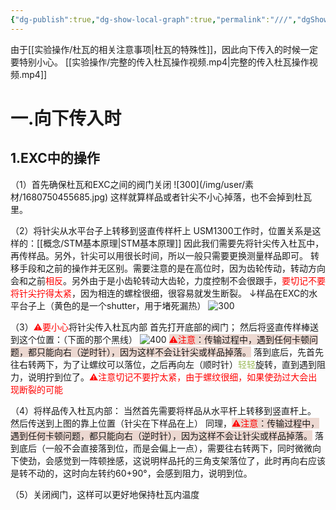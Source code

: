 ```yaml
---
{"dg-publish":true,"dg-show-local-graph":true,"permalink":"///","dgShowLocalGraph":true,"dgPassFrontmatter":true}
---
```


由于[[实验操作/杜瓦的相关注意事项\|杜瓦的特殊性]]，因此向下传入的时候一定要特别小心。
[[实验操作/完整的传入杜瓦操作视频.mp4\|完整的传入杜瓦操作视频.mp4]]
<h1>一.向下传入时</h1>
	<h2>1.EXC中的操作</h2>
（1）首先确保杜瓦和EXC之间的阀门关闭
![300](/img/user/素材/1680750455685.jpg)
这样就算样品或者针尖不小心掉落，也不会掉到杜瓦里。

（2）将针尖从水平台子上转移到竖直传样杆上
USM1300工作时，位置关系是这样的：[[概念/STM基本原理\|STM基本原理]]
	因此我们需要先将针尖传入杜瓦中，再传样品。另外，针尖可以用很长时间，所以一般只需要更换测量样品即可。
转移手段和之前的操作并无区别。需要注意的是在高位时，因为齿轮传动，转动方向会和之前<font color="#ff0000">相反</font>。另外由于是小齿轮转动大齿轮，力度控制不会很跟手，<font color="#ff0000">要切记不要将针尖拧得太紧</font>，因为相连的螺栓很细，很容易就发生断裂。
↓样品在EXC的水平台子上（黄色的是一个shutter，用于堵死漏热）
![300](/img/user/素材/1680750455666.jpg)

（3）<font color="#ff0000">⚠要小心</font>将针尖传入杜瓦内部
首先打开底部的阀门；
然后将竖直传样棒送到这个位置：（下面的那个黑线）
![400](/img/user/素材/IMG_20230411_163949.jpg)
<span style="background:rgba(163, 67, 31, 0.2)"><font color="#ff0000">⚠注意</font>：传输过程中，遇到任何卡顿问题，都只能向右（逆时针），因为这样不会让针尖或样品掉落。</span>
落到底后，先首先往右转两下，为了让螺纹可以落位，之后再向左（顺时针）<font color="#9bbb59"><font color="#9bbb59">轻轻</font></font>旋转，直到遇到阻力，说明拧到位了。<font color="#ff0000">⚠注意切记不要拧太紧，由于螺纹很细，如果使劲过大会出现断裂的可能</font>

（4）将样品传入杜瓦内部：
当然首先需要将样品从水平杆上转移到竖直杆上。
然后传送到上图的靠上位置（针尖在下样品在上）
同理，<span style="background:rgba(163, 67, 31, 0.2)"><font color="#ff0000">⚠注意</font>：传输过程中，遇到任何卡顿问题，都只能向右（逆时针），因为这样不会让针尖或样品掉落。</span>
落到底后（一般不会直接落到位，而是会偏上一点），需要往右转两下，同时微微向下使劲，会感觉到一阵顿挫感，这说明样品托的三角支架落位了，此时再向右应该是转不动的，这时向左转约60+90°，会感到阻力，说明到位。

（5）关闭阀门，这样可以更好地保持杜瓦内温度